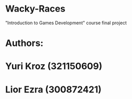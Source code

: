 # Wacky-Races
"Introduction to Games Development" course final project

# Authors:
# Yuri Kroz (321150609)
# Lior Ezra (300872421)
